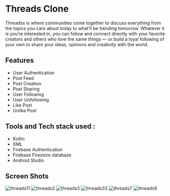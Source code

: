 # Threads Clone
Threadss is where communities come together to discuss everything from the topics you care about today to what’ll be trending tomorrow. Whatever it is you’re interested in, you can follow and connect directly with your favorite creators and others who love the same things — or build a loyal following of your own to share your ideas, opinions and creativity with the world.

## Features
* User Authentication
* Post Feed
* Post Creation
* Post Sharing
* User Following
* User Unfollowing
* Like Post
* Unlike Post

## Tools and Tech stack used :
* Kotlin
* XML
* Firebase Authentication
* Firebase Firestore database
* Android Studio

## Screen Shots
![threads11](https://github.com/TheShivamPatel/Threadss_Clone/assets/110902638/2af4bde9-58a7-46ae-9082-2cf355ae0236)
![threads2](https://github.com/TheShivamPatel/Threadss_Clone/assets/110902638/4c5671d7-d86b-4f0a-930d-b633b698b454)
![threads3](https://github.com/TheShivamPatel/Threadss_Clone/assets/110902638/d20ddacd-6123-4825-9401-35c153e8b5dc)
![threads33](https://github.com/TheShivamPatel/Threadss_Clone/assets/110902638/68483811-4330-40e4-90f4-fb0a8118fb8d)
![threads7](https://github.com/TheShivamPatel/Threadss_Clone/assets/110902638/1bbf2f4c-6595-4d16-96f3-f21011f8fd38)
![threads9](https://github.com/TheShivamPatel/Threadss_Clone/assets/110902638/d8bbaf36-f1af-4b13-82d7-9473577bb03a)

